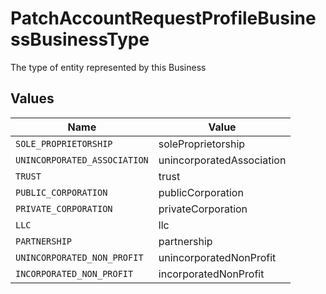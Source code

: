 # PatchAccountRequestProfileBusinessBusinessType

The type of entity represented by this Business


## Values

| Name                         | Value                        |
| ---------------------------- | ---------------------------- |
| `SOLE_PROPRIETORSHIP`        | soleProprietorship           |
| `UNINCORPORATED_ASSOCIATION` | unincorporatedAssociation    |
| `TRUST`                      | trust                        |
| `PUBLIC_CORPORATION`         | publicCorporation            |
| `PRIVATE_CORPORATION`        | privateCorporation           |
| `LLC`                        | llc                          |
| `PARTNERSHIP`                | partnership                  |
| `UNINCORPORATED_NON_PROFIT`  | unincorporatedNonProfit      |
| `INCORPORATED_NON_PROFIT`    | incorporatedNonProfit        |